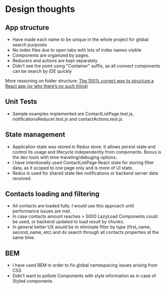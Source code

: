 # Design thoughts #

## App structure
* Have made each name to be unique in the whole project for global search purposes
* No index files due to open tabs with lots of index names visible
* Components are organized by pages.
* Reducers and actions are kept separately
* Didn't see the point using "Container" suffix, as all connect components can be search by IDE quickly  

More reasoning on folder structure: [The 100% correct way to structure a React app (or why there’s no such thing)](https://hackernoon.com/the-100-correct-way-to-structure-a-react-app-or-why-theres-no-such-thing-3ede534ef1ed)

## Unit Tests
* Sample examples implemented are ContactListPage.test.js, notificationsReducer.test.js and contactActions.test.js 

## State management
* Application state was stored in Redux store. It allows persist state and control its usage and lifecycle independently from components. Bonus is the dev tools with time-traveling/debuging options.
* I have intentionally used ContactListPage React state for storing filter data, as it scoped to one page only and is more of UI state. 
* Redux is used for shared state like notifications or backend server data received.    

## Contacts loading and filtering
* All contacts are loaded fully. I would use this approach until performance issues are met. 
* In case contacts amount reaches > 5000 LazyLoad Components could be used, or backend updated to load result by chunks.
* In general better UX would be to eliminate filter by type (first_name, second_name, etc) and do search through all contacts properties at the same time.   

## BEM
* I have used BEM in order to fix global namespacing issues arising from CSS
* Didn't want to pollute Components with style information as in case of Styled components
